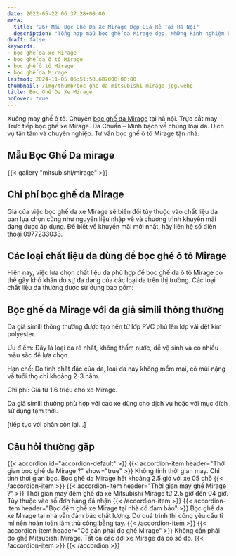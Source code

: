 ```yaml
---
date: 2022-05-22 06:37:28+00:00
meta:
  title: "26+ Mẫu Bọc Ghế Da Xe Mirage Đẹp Giá Rẻ Tại Hà Nội"
  description: "Tổng hợp mẫu bọc ghế da Mirage đẹp. Những kinh nghiệm bọc ghế ô tô Mirage. Chương trình khuyến mãi bọc ghế Mitsubishi Mirage. Bảng giá bọc ghế da xe Mirage. Chương trình khuyến mãi bọc ghế Mitsubishi Mirage"
draft: false
keywords:
- bọc ghế da xe Mirage
- bọc ghế da ô tô Mirage
- bọc ghế ô tô Mirage
- bọc ghế da Mirage
lastmod: 2024-11-05 06:51:58.687000+00:00
thumbnail: /img/thumb/boc-ghe-da-mitsubishi-mirage.jpg.webp
title: Bọc Ghế Da Xe Mirage
noCover: true
---
```


Xưởng may ghế ô tô. Chuyên [bọc ghế da Mirage](https://bocgheoto.vn/mitsubishi/boc-ghe-da-xe-mirage.html/) tại hà nội. Trực cắt may - Trực tiếp bọc ghế xe Mirage. Da Chuẩn – Minh bạch về chủng loại da. Dịch vụ tận tâm và chuyên nghiệp. Tư vấn bọc ghế ô tô Mirage tận nhà.

## Mẫu Bọc Ghế Da mirage
{{< gallery "mitsubishi/mirage" >}}

## Chi phí bọc ghế da Mirage

Giá của việc bọc ghế da xe Mirage sẽ biến đổi tùy thuộc vào chất liệu da bạn lựa chọn cũng như nguyên liệu nhập về và chương trình khuyến mãi đang được áp dụng. Để biết về khuyến mãi mới nhất, hãy liên hệ số điện thoại 0977233033.

## Các loại chất liệu da dùng để bọc ghế ô tô Mirage

Hiện nay, việc lựa chọn chất liệu da phù hợp để bọc ghế da ô tô Mirage có thể gây khó khăn do sự đa dạng của các loại da trên thị trường. Các loại chất liệu da thường được sử dụng bao gồm:

## Bọc ghế da Mirage với da giả simili thông thường

Da giả simili thông thường được tạo nên từ lớp PVC phủ lên lớp vải dệt kim polyester.

Ưu điểm: Đây là loại da rẻ nhất, không thấm nước, dễ vệ sinh và có nhiều màu sắc để lựa chọn.

Hạn chế: Do tính chất đặc của da, loại da này không mềm mại, có mùi nặng và tuổi thọ chỉ khoảng 2-3 năm.

Chi phí: Giá từ 1.6 triệu cho xe Mirage.

Da giả simili thường phù hợp với các xe dùng cho dịch vụ hoặc với mục đích sử dụng tạm thời.

[tiếp tục với phần còn lại...]

## Câu hỏi thường gặp

{{< accordion id="accordion-default" >}}
  {{< accordion-item header="Thời gian bọc ghế da Mirage ?" show="true" >}}
    Không tính thời gian may. Chỉ tính thời gian bọc. Bọc ghế da Mirage hết khoảng 2.5 giờ với xe 05 chỗ
  {{< /accordion-item >}}
  {{< accordion-item header="Thời gian may ghế Mirage ?" >}}
    Thời gian may đệm ghế da xe Mitsubishi Mirage từ 2.5 giờ đến 04 giờ. Tùy thuộc vào số đơn hàng đã nhận
  {{< /accordion-item >}}
  {{< accordion-item header="Bọc đệm ghế xe Mirage tại nhà có đảm bảo" >}}
    Bọc ghế da xe Mirage tại nhà vẫn đảm bảo chất lượng. Do quá trình thi công yêu cầu tỉ mỉ nên hoàn toàn làm thủ công bằng tay.
  {{< /accordion-item >}}
  {{< accordion-item header="Có cần phải đo ghế Mirage" >}}
    Không cần phải đo ghế Mitsubishi Mirage. Tất cả các đời xe Mirage đã có số đo.
  {{< /accordion-item >}}
{{< /accordion >}}
